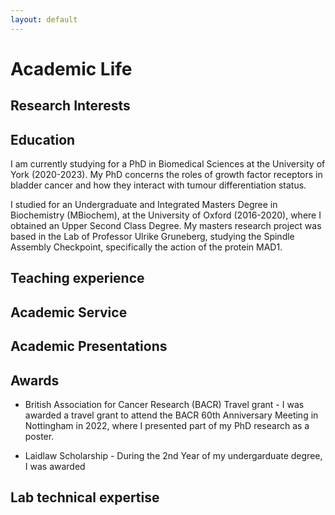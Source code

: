 ```yaml
---
layout: default
---
```


# Academic Life
## Research Interests

## Education
I am currently studying for a PhD in Biomedical Sciences at the University of York (2020-2023). My PhD concerns the roles of growth factor receptors in bladder cancer and how they interact with tumour differentiation status.

I studied for an Undergraduate and Integrated Masters Degree in Biochemistry (MBiochem), at the University of Oxford (2016-2020), where I obtained an Upper Second Class Degree. My masters research project was based in the Lab of Professor Ulrike Gruneberg, studying the Spindle Assembly Checkpoint, specifically the action of the protein MAD1.

## Teaching experience
<!--
- Graduate teaching assitant work; running workshops, assiting in lab practicals
- York uni kendo club captain, planning and leading sessions for about a year now
- Lab mentoring of new students
--->

## Academic Service
<!--
- Running "Meet a PhD" sessions
- Outreach talks at Carmel college, Selby college at university and further study
- Public engagement; talk at YAC AGM about what our research actually is
- Charity work; bladder cancer wareness day, York 10K raising money for YAC
--->
## Academic Presentations
<!--
- Laidlaw Scholarship presentation
- First-Year Poster Presentation
- Second-Year Research Talk
- Poster presentation BACR 60th Anniversary
- Poster Presentation Biology RAD 2022
- Poster Presentation IBCN 2022
--->
## Awards
- British Association for Cancer Research (BACR) Travel grant - I was awarded a travel grant to attend the BACR 60th Anniversary Meeting in  Nottingham in 2022, where I presented part of my PhD research as a poster.
<!--- Put in picture of me next to my poster at the conference
--->

- Laidlaw Scholarship - During the 2nd Year of my undergarduate degree, I was awarded 

## Lab technical expertise
<!--
--->